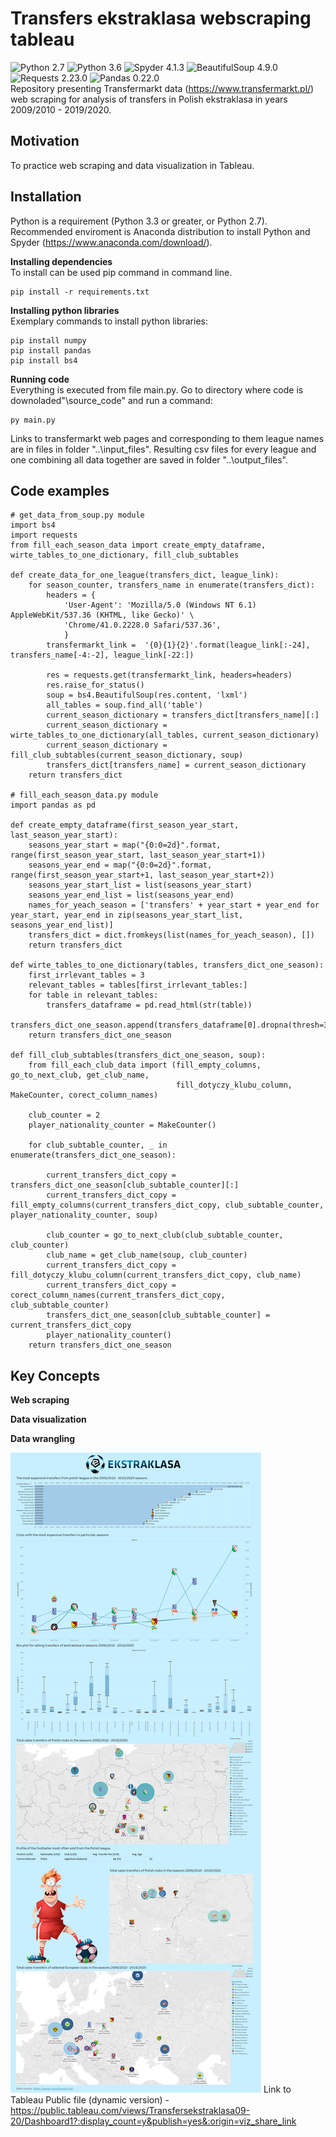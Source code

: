 # Transfers ekstraklasa webscraping tableau
![Python 2.7](https://img.shields.io/badge/python-2.7-blue.svg) 
![Python 3.6](https://img.shields.io/badge/python-3.3-blue.svg) 
![Spyder 4.1.3](https://img.shields.io/badge/spyder-4.1.3-black) 
![BeautifulSoup 4.9.0](https://img.shields.io/badge/BeautifulSoup-4.9.0-blueviolet) 
![Requests 2.23.0](https://img.shields.io/badge/requests-2.23.0-gray) 
![Pandas 0.22.0](https://img.shields.io/badge/pandas-0.22.0-green.svg)  
Repository presenting Transfermarkt data (https://www.transfermarkt.pl/) web scraping for 
analysis of transfers in Polish ekstraklasa in years 2009/2010 - 2019/2020.

## Motivation

To practice web scraping and data visualization in Tableau. 

## Installation

Python is a requirement (Python 3.3 or greater, or Python 2.7). Recommended enviroment is Anaconda distribution to install Python and Spyder (https://www.anaconda.com/download/).

__Installing dependencies__  
To install can be used pip command in command line.  
  
	pip install -r requirements.txt

__Installing python libraries__  
Exemplary commands to install python libraries:  
 
	pip install numpy  
	pip install pandas  
	pip install bs4  

__Running code__  
Everything is executed from file main.py. Go to directory where code is downoladed"\source_code\" and run a command: 

	py main.py
	

Links to transfermarkt web pages and corresponding to them league names are in files in folder "..\input_files\". 
Resulting csv files for every league and one combining all data together are saved in folder "..\output_files\".

## Code examples

	# get_data_from_soup.py module
	import bs4
	import requests
	from fill_each_season_data import create_empty_dataframe, wirte_tables_to_one_dictionary, fill_club_subtables

	def create_data_for_one_league(transfers_dict, league_link):
		for season_counter, transfers_name in enumerate(transfers_dict):
			headers = {
				'User-Agent': 'Mozilla/5.0 (Windows NT 6.1) AppleWebKit/537.36 (KHTML, like Gecko)' \
				'Chrome/41.0.2228.0 Safari/537.36',
				}
			transfermarkt_link =  '{0}{1}{2}'.format(league_link[:-24], transfers_name[-4:-2], league_link[-22:])
		
			res = requests.get(transfermarkt_link, headers=headers)
			res.raise_for_status()
			soup = bs4.BeautifulSoup(res.content, 'lxml')
			all_tables = soup.find_all('table')
			current_season_dictionary = transfers_dict[transfers_name][:]
			current_season_dictionary = wirte_tables_to_one_dictionary(all_tables, current_season_dictionary)
			current_season_dictionary = fill_club_subtables(current_season_dictionary, soup)
			transfers_dict[transfers_name] = current_season_dictionary
		return transfers_dict

	# fill_each_season_data.py module
	import pandas as pd

	def create_empty_dataframe(first_season_year_start, last_season_year_start):
		seasons_year_start = map("{0:0=2d}".format, range(first_season_year_start, last_season_year_start+1))
		seasons_year_end = map("{0:0=2d}".format, range(first_season_year_start+1, last_season_year_start+2))
		seasons_year_start_list = list(seasons_year_start)
		seasons_year_end_list = list(seasons_year_end)
		names_for_yeach_season = ['transfers' + year_start + year_end for year_start, year_end in zip(seasons_year_start_list, seasons_year_end_list)]
		transfers_dict = dict.fromkeys(list(names_for_yeach_season), [])
		return transfers_dict

	def wirte_tables_to_one_dictionary(tables, transfers_dict_one_season):
		first_irrlevant_tables = 3
		relevant_tables = tables[first_irrlevant_tables:]
		for table in relevant_tables:
			transfers_dataframe = pd.read_html(str(table))
			transfers_dict_one_season.append(transfers_dataframe[0].dropna(thresh=3))
		return transfers_dict_one_season

	def fill_club_subtables(transfers_dict_one_season, soup):
		from fill_each_club_data import (fill_empty_columns, go_to_next_club, get_club_name,
										 fill_dotyczy_klubu_column, MakeCounter, corect_column_names)

		club_counter = 2
		player_nationality_counter = MakeCounter()

		for club_subtable_counter, _ in enumerate(transfers_dict_one_season):

			current_transfers_dict_copy = transfers_dict_one_season[club_subtable_counter][:]
			current_transfers_dict_copy = fill_empty_columns(current_transfers_dict_copy, club_subtable_counter, player_nationality_counter, soup)

			club_counter = go_to_next_club(club_subtable_counter, club_counter)
			club_name = get_club_name(soup, club_counter)
			current_transfers_dict_copy = fill_dotyczy_klubu_column(current_transfers_dict_copy, club_name)
			current_transfers_dict_copy = corect_column_names(current_transfers_dict_copy, club_subtable_counter)
			transfers_dict_one_season[club_subtable_counter] = current_transfers_dict_copy
			player_nationality_counter()
		return transfers_dict_one_season 

## Key Concepts
__Web scraping__  

__Data visualization__  

__Data wrangling__  
  
![Tableau screenshot](https://github.com/bluejurand/Transfers_ekstraklasa_webscraping_tableau/blob/master/Transfers_from_2009_2010_tableau_screenshot.png)
Link to Tableau Public file (dynamic version) - <https://public.tableau.com/views/Transfersekstraklasa09-20/Dashboard1?:display_count=y&publish=yes&:origin=viz_share_link>